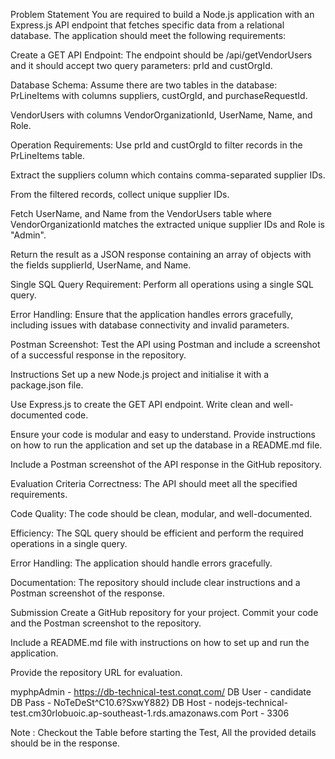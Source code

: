 Problem Statement
You are required to build a Node.js application with an Express.js API endpoint that fetches specific data from a relational database. The application should meet the following requirements:

Create a GET API Endpoint:
The endpoint should be /api/getVendorUsers and it should accept two query parameters: prId and custOrgId.

Database Schema:
Assume there are two tables in the database:
PrLineItems with columns suppliers, custOrgId, and purchaseRequestId.

VendorUsers with columns VendorOrganizationId, UserName, Name, and Role.

Operation Requirements:
Use prId and custOrgId to filter records in the PrLineItems table.

Extract the suppliers column which contains comma-separated supplier IDs.

From the filtered records, collect unique supplier IDs.

Fetch UserName, and Name from the VendorUsers table where VendorOrganizationId matches the extracted unique supplier IDs and Role is "Admin".

Return the result as a JSON response containing an array of objects with the fields supplierId, UserName, and Name.

Single SQL Query Requirement:
Perform all operations using a single SQL query.

Error Handling:
Ensure that the application handles errors gracefully, including issues with database connectivity and invalid parameters.

Postman Screenshot:
Test the API using Postman and include a screenshot of a successful response in the repository.

Instructions
Set up a new Node.js project and initialise it with a package.json file.

Use Express.js to create the GET API endpoint.
Write clean and well-documented code.

Ensure your code is modular and easy to understand.
Provide instructions on how to run the application and set up the database in a README.md file.

Include a Postman screenshot of the API response in the GitHub repository.
 
Evaluation Criteria
Correctness: The API should meet all the specified requirements.

Code Quality: The code should be clean, modular, and well-documented.

Efficiency: The SQL query should be efficient and perform the required operations in a single query.

Error Handling: The application should handle errors gracefully.

Documentation: The repository should include clear instructions and a Postman screenshot of the response.

Submission
Create a GitHub repository for your project. 
Commit your code and the Postman screenshot to the repository. 

Include a README.md file with instructions on how to set up and run the application.

Provide the repository URL for evaluation.
 
myphpAdmin - https://db-technical-test.conqt.com/
DB User - candidate
DB Pass - NoTeDeSt^C10.6?SxwY882}
DB Host - nodejs-technical-test.cm30rlobuoic.ap-southeast-1.rds.amazonaws.com
Port  - 3306
 
Note : Checkout the Table before starting the Test, All the provided details should be in the response.